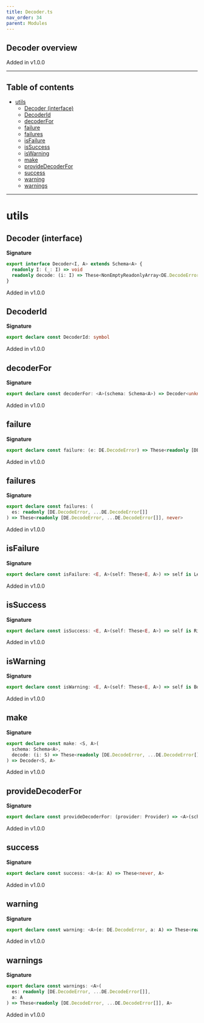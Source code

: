 ```yaml
---
title: Decoder.ts
nav_order: 34
parent: Modules
---
```


## Decoder overview

Added in v1.0.0

---

<h2 class="text-delta">Table of contents</h2>

- [utils](#utils)
  - [Decoder (interface)](#decoder-interface)
  - [DecoderId](#decoderid)
  - [decoderFor](#decoderfor)
  - [failure](#failure)
  - [failures](#failures)
  - [isFailure](#isfailure)
  - [isSuccess](#issuccess)
  - [isWarning](#iswarning)
  - [make](#make)
  - [provideDecoderFor](#providedecoderfor)
  - [success](#success)
  - [warning](#warning)
  - [warnings](#warnings)

---

# utils

## Decoder (interface)

**Signature**

```ts
export interface Decoder<I, A> extends Schema<A> {
  readonly I: (_: I) => void
  readonly decode: (i: I) => These<NonEmptyReadonlyArray<DE.DecodeError>, A>
}
```

Added in v1.0.0

## DecoderId

**Signature**

```ts
export declare const DecoderId: symbol
```

Added in v1.0.0

## decoderFor

**Signature**

```ts
export declare const decoderFor: <A>(schema: Schema<A>) => Decoder<unknown, A>
```

Added in v1.0.0

## failure

**Signature**

```ts
export declare const failure: (e: DE.DecodeError) => These<readonly [DE.DecodeError, ...DE.DecodeError[]], never>
```

Added in v1.0.0

## failures

**Signature**

```ts
export declare const failures: (
  es: readonly [DE.DecodeError, ...DE.DecodeError[]]
) => These<readonly [DE.DecodeError, ...DE.DecodeError[]], never>
```

Added in v1.0.0

## isFailure

**Signature**

```ts
export declare const isFailure: <E, A>(self: These<E, A>) => self is Left<E>
```

Added in v1.0.0

## isSuccess

**Signature**

```ts
export declare const isSuccess: <E, A>(self: These<E, A>) => self is Right<A>
```

Added in v1.0.0

## isWarning

**Signature**

```ts
export declare const isWarning: <E, A>(self: These<E, A>) => self is Both<E, A>
```

Added in v1.0.0

## make

**Signature**

```ts
export declare const make: <S, A>(
  schema: Schema<A>,
  decode: (i: S) => These<readonly [DE.DecodeError, ...DE.DecodeError[]], A>
) => Decoder<S, A>
```

Added in v1.0.0

## provideDecoderFor

**Signature**

```ts
export declare const provideDecoderFor: (provider: Provider) => <A>(schema: Schema<A>) => Decoder<unknown, A>
```

Added in v1.0.0

## success

**Signature**

```ts
export declare const success: <A>(a: A) => These<never, A>
```

Added in v1.0.0

## warning

**Signature**

```ts
export declare const warning: <A>(e: DE.DecodeError, a: A) => These<readonly [DE.DecodeError, ...DE.DecodeError[]], A>
```

Added in v1.0.0

## warnings

**Signature**

```ts
export declare const warnings: <A>(
  es: readonly [DE.DecodeError, ...DE.DecodeError[]],
  a: A
) => These<readonly [DE.DecodeError, ...DE.DecodeError[]], A>
```

Added in v1.0.0
